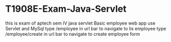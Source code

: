 # T1908E-Exam-Java-Servlet
this is exam of aptech sem IV java servlet
Basic employee web app use Servlet and MySql
type /employee in url bar to navigate to lis employee
type /employee/create in url bar to navigate to create employee form
